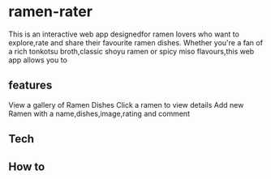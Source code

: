 # ramen-rater
This is an interactive web app designedfor ramen lovers who want to explore,rate and share their favourite ramen dishes.
Whether you're a fan of a rich tonkotsu broth,classic shoyu ramen or spicy miso flavours,this web app allows you to 
## features 
View a gallery of Ramen Dishes
Click a ramen to view details
Add new Ramen with a name,dishes,image,rating and comment

## Tech

## How to   
